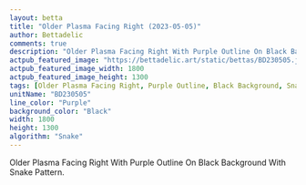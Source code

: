 ```yaml
---
layout: betta
title: "Older Plasma Facing Right (2023-05-05)"
author: Bettadelic
comments: true
description: "Older Plasma Facing Right With Purple Outline On Black Background With Snake Pattern."
actpub_featured_image: "https://bettadelic.art/static/bettas/BD230505.jpg"
actpub_featured_image_width: 1800
actpub_featured_image_height: 1300
tags: [Older Plasma Facing Right, Purple Outline, Black Background, Snake Pattern, May 2023]
unitName: "BD230505"
line_color: "Purple"
background_color: "Black"
width: 1800
height: 1300
algorithm: "Snake"
---
```


Older Plasma Facing Right With Purple Outline On Black Background With Snake Pattern.

